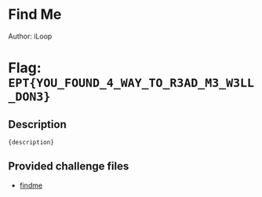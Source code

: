 # Find Me
Author: iLoop

# Flag: `EPT{YOU_FOUND_4_WAY_TO_R3AD_M3_W3LL_DON3}`
## Description
```
{description}
```

## Provided challenge files
* [findme](findme)
